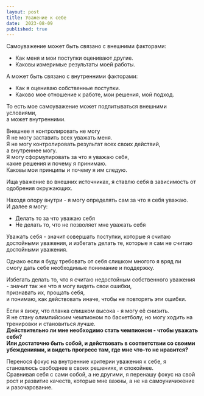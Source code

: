 ```yaml
---
layout: post
title: Уважение к себе
date:  2023-08-09
published: true
---
```

Самоуважение может быть связано с внешними факторами:
* Как меня и мои поступки оценивают другие.
* Каковы измеримые результаты моей работы.

А может быть связано с внутренними факторами:
* Как я оцениваю собственные поступки.
* Каково мое отношение к работе, мои решения, мой подход.

То есть мое самоуважение может подпитываться внешними условиями,\
а может внутренними.

Внешнее я контролировать не могу\
Я не могу заставить всех уважать меня.\
Я не могу контролировать результат всех своих действий,\
а внутреннее могу.\
Я могу сформулировать за что я уважаю себя,\
какие решения и почему я принимаю.\
Каковы мои принципы и почему я им следую.

Ища уважение во внешних источниках, я ставлю себя в зависимость от одобрения окружающих.

Находя опору внутри - я могу определять сам за что я себя уважаю.\
И далее я могу:
* Делать то за что уважаю себя
* Не делать то, что не позволяет мне уважать себя

Уважать себя - значит совершать поступки, которые я считаю достойными уважения, и избегать делать те, которые я сам не считаю достойными уважения.

Однако если я буду требовать от себя слишком многого я вряд ли смогу дать себе необходимые понимание и поддержку.

Избегать делать то, что я считаю недостойным собственного уважения - значит так же что я могу видеть свои ошибки,\
признавать их, прощать себя,\
и понимаю, как действовать иначе, чтобы не повторять эти ошибки.

Если я вижу, что планка слишком высока - я могу её снизить.\
Я не стану олимпийским чемпионом по баскетболу, но могу ходить на тренировки и становиться лучше.\
**Действительно ли мне необходимо стать чемпионом - чтобы уважать себя?\
Или достаточно быть собой, и действовать в соответствии со своими убеждениями, и видеть прогресс там, где мне что-то не нравится?**

Перенося фокус на внутренние критерии уважения к себе, я становлюсь свободнее в своих решениях, и спокойнее.\
Сравнивая себя с сами собой, а не другими, я перенашу фокус на свой рост и развитие качеств, которые мне важны, а не на самоуничижение и разочарование.
